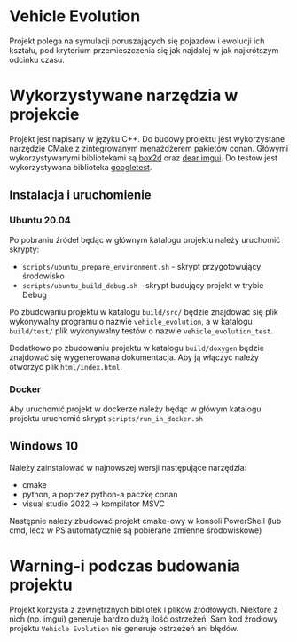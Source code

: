 # Vehicle Evolution

Projekt polega na symulacji poruszających się pojazdów i ewolucji ich kształu, pod kryterium przemieszczenia się jak najdalej w jak najkrótszym odcinku czasu.

# Wykorzystywane narzędzia w projekcie
Projekt jest napisany w języku C++. Do budowy projektu jest wykorzystane narzędzie CMake z zintegrowanym menażdżerem pakietów conan. Główymi wykorzystywanymi bibliotekami są [box2d](https://github.com/erincatto/box2d) oraz [dear imgui](https://github.com/ocornut/imgui). Do testów jest wykorzystywana biblioteka [googletest](https://github.com/google/googletest). 

## Instalacja i uruchomienie
### Ubuntu 20.04
Po pobraniu źródeł będąc w głównym katalogu projektu należy uruchomić skrypty:
 - `scripts/ubuntu_prepare_environment.sh` - skrypt przygotowujący środowisko
 - `scripts/ubuntu_build_debug.sh` - skrypt budujący projekt w trybie Debug

Po zbudowaniu projektu w katalogu `build/src/` będzie znajdować się plik wykonywalny programu o nazwie `vehicle_evolution`, a w katalogu `build/test/` plik wykonywalny testów o nazwie `vehicle_evolution_test`.

Dodatkowo po zbudowaniu projektu w katalogu `build/doxygen` będzie znajdować się wygenerowana dokumentacja. Aby ją włączyć należy otworzyć plik `html/index.html`.

### Docker
Aby uruchomić projekt w dockerze należy będąc w główym katalogu projektu uruchomić skrypt `scripts/run_in_docker.sh`

## Windows 10
Należy zainstalować w najnowszej wersji następujące narzędzia:
 * cmake
 * python, a poprzez python-a paczkę conan
 * visual studio 2022 -> kompilator MSVC

Następnie należy zbudować projekt cmake-owy w konsoli PowerShell (lub cmd, lecz w PS automatycznie są pobierane zmienne środowiskowe)


# Warning-i podczas budowania projektu
Projekt korzysta z zewnętrznych bibliotek i plików źródłowych. Niektóre z nich (np. imgui) generuje bardzo dużą ilość ostrzeżeń. Sam kod źródłowy projektu `Vehicle Evolution` nie generuje ostrzeżeń ani błędów.
